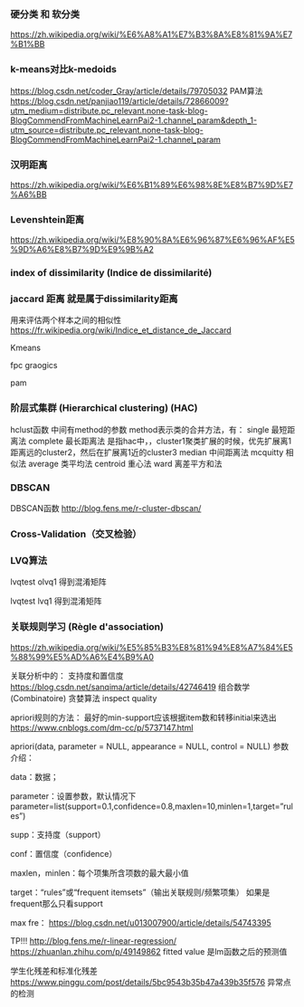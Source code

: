 ### 硬分类 和 软分类
<https://zh.wikipedia.org/wiki/%E6%A8%A1%E7%B3%8A%E8%81%9A%E7%B1%BB>

### k-means对比k-medoids
<https://blog.csdn.net/coder_Gray/article/details/79705032>
PAM算法
<https://blog.csdn.net/panjiao119/article/details/72866009?utm_medium=distribute.pc_relevant.none-task-blog-BlogCommendFromMachineLearnPai2-1.channel_param&depth_1-utm_source=distribute.pc_relevant.none-task-blog-BlogCommendFromMachineLearnPai2-1.channel_param>

### 汉明距离
<https://zh.wikipedia.org/wiki/%E6%B1%89%E6%98%8E%E8%B7%9D%E7%A6%BB>

### Levenshtein距离
<https://zh.wikipedia.org/wiki/%E8%90%8A%E6%96%87%E6%96%AF%E5%9D%A6%E8%B7%9D%E9%9B%A2>

### index of dissimilarity (Indice de dissimilarité)

### jaccard 距离 就是属于dissimilarity距离
用来评估两个样本之间的相似性
<https://fr.wikipedia.org/wiki/Indice_et_distance_de_Jaccard>

Kmeans 

fpc
graogics

pam


### 阶层式集群 (Hierarchical clustering)  (HAC)
hclust函数 中间有method的参数
method表示类的合并方法，有：
single            最短距离法
complete        最长距离法 是指hac中，，cluster1聚类扩展的时候，优先扩展离1距离远的cluster2，然后在扩展离1近的cluster3
median        中间距离法
mcquitty        相似法
average        类平均法
centroid        重心法
ward            离差平方和法

### DBSCAN
DBSCAN函数
<http://blog.fens.me/r-cluster-dbscan/>

### Cross-Validation（交叉检验）

### LVQ算法
lvqtest
olvq1
得到混淆矩阵


lvqtest
lvq1
得到混淆矩阵

### 关联规则学习 (Règle d'association)
<https://zh.wikipedia.org/wiki/%E5%85%B3%E8%81%94%E8%A7%84%E5%88%99%E5%AD%A6%E4%B9%A0>

关联分析中的：
支持度和置信度
<https://blog.csdn.net/sanqima/article/details/42746419>
组合数学 (Combinatoire)
贪婪算法
inspect
quality


apriori规则的方法：
最好的min-support应该根据item数和转移initial来选出
https://www.cnblogs.com/dm-cc/p/5737147.html

apriori(data, parameter = NULL, appearance = NULL, control = NULL)
参数介绍：

data：数据；

parameter：设置参数，默认情况下parameter=list(support=0.1,confidence=0.8,maxlen=10,minlen=1,target=”rules”)

supp：支持度（support）

conf：置信度（confidence）

maxlen，minlen：每个项集所含项数的最大最小值

target：“rules”或“frequent itemsets”（输出关联规则/频繁项集） 如果是frequent那么只看support

max fre：
https://blog.csdn.net/u013007900/article/details/54743395

TP!!!
http://blog.fens.me/r-linear-regression/
https://zhuanlan.zhihu.com/p/49149862
fitted value 是lm函数之后的预测值

学生化残差和标准化残差
https://www.pinggu.com/post/details/5bc9543b35b47a439b35f576
异常点的检测

